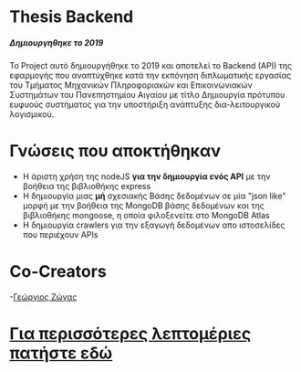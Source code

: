 # Thesis Backend
##### Δημιουργηθηκε το 2019
Το Project αυτό δημιουργήθηκε το 2019 και αποτελεί το Backend (API) της εφαρμογής που αναπτύχθηκε κατά την εκπόνηση διπλωματικής εργασίας του Τμήματος Μηχανικών Πληροφοριακών και Επικοινωνιακών Συστημάτων του Πανεπηστημίου Αιγαίου με τίτλο Δημιουργία πρότυπου ευφυούς συστήματος για την υποστήριξη ανάπτυξης δια-λειτουργικού λογισμικού.

# Γνώσεις που αποκτήθηκαν 
  - Η άριστη χρήση της nodeJS **για την δημιουργία ενός API** με την βοήθεια της βιβλιοθήκης express
  - Η δημιουργία μιας **μή** σχεσιακής Βάσης δεδομένων σε μία "json like" μορφή με την βοήθεια της MongoDB βάσης δεδομένων και της βιβλιοθήκης mongoose, η οποία φιλοξενείτε στο MongoDB Atlas
  - Η δημιουργία crawlers για την εξαγωγή δεδομένων απο ιστοσελίδες που περιέχουν APIs
  
# Co-Creators
  -[Γεώργιος Ζώγας](https://github.com/gzogas)

# [Για περισσότερες λεπτομέριες πατήστε εδώ](https://drive.google.com/file/d/1d_mVLOCvXuduwAe4gcMJ79vhOKdLjOih/view?usp=sharing)

